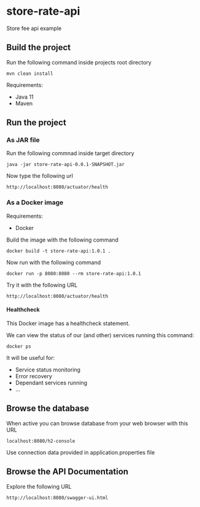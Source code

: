 # store-rate-api

Store fee api example

## Build the project

Run the following command inside projects root directory

    mvn clean install
    
Requirements:

* Java 11
* Maven

## Run the project

### As JAR file

Run the following commnad inside target directory

    java -jar store-rate-api-0.0.1-SNAPSHOT.jar
    
Now type the following url

    http://localhost:8080/actuator/health

### As a Docker image
    
Requirements:
* Docker

Build the image with the following command

    docker build -t store-rate-api:1.0.1 .
    
Now run with the following command

    docker run -p 8080:8080 --rm store-rate-api:1.0.1
    
Try it with the following URL

    http://localhost:8080/actuator/health
    
#### Healthcheck

This Docker image has a healthcheck statement.

We can view the status of our (and other) services running this command:

    docker ps
    
It will be useful for:
* Service status monitoring
* Error recovery
* Dependant services running
* ...

## Browse the database

When active you can browse database from your web browser with this URL

    localhost:8080/h2-console
    
Use connection data provided in application.properties file

## Browse the API Documentation

Explore the following URL

    http://localhost:8080/swagger-ui.html